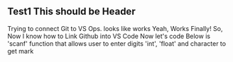 ## Test1 This should be Header
  Trying to connect Git to VS
  Ops. looks like works
  Yeah, Works Finally!
  So, Now I know how to Link Github into VS Code
  Now let's code
  Below is 'scanf' function that allows user to enter digits 'int', 'float' and character to get mark
